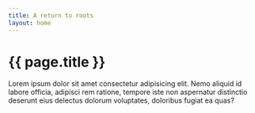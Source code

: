 ```yaml
---
title: A return to roots
layout: home
---
```


# {{ page.title }}

Lorem ipsum dolor sit amet consectetur adipisicing elit. Nemo aliquid id labore officia, adipisci rem ratione, tempore iste non aspernatur distinctio deserunt eius delectus dolorum voluptates, doloribus fugiat ea quas?
